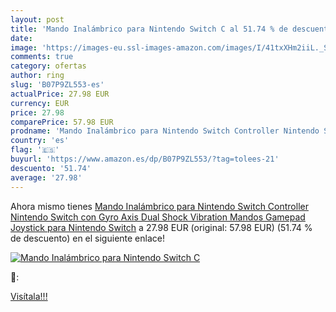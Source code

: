 ```yaml
---
layout: post
title: 'Mando Inalámbrico para Nintendo Switch C al 51.74 % de descuento'
date: 
image: 'https://images-eu.ssl-images-amazon.com/images/I/41txXHm2iiL._SL200_.jpg'
comments: true
category: ofertas
author: ring
slug: 'B07P9ZL553-es'
actualPrice: 27.98 EUR
currency: EUR
price: 27.98
comparePrice: 57.98 EUR
prodname: 'Mando Inalámbrico para Nintendo Switch Controller Nintendo Switch con Gyro Axis Dual Shock Vibration Mandos Gamepad Joystick para Nintendo Switch'
country: 'es'
flag: '🇪🇸'
buyurl: 'https://www.amazon.es/dp/B07P9ZL553/?tag=tolees-21'
descuento: '51.74'
average: '27.98'
---
```


Ahora mismo tienes [Mando Inalámbrico para Nintendo Switch Controller Nintendo Switch con Gyro Axis Dual Shock Vibration Mandos Gamepad Joystick para Nintendo Switch](https://www.amazon.es/dp/B07P9ZL553/?tag=tolees-21) a 27.98 EUR (original: 57.98 EUR) (51.74 %  de descuento) en el siguiente enlace!

[![Mando Inalámbrico para Nintendo Switch C](https://images-eu.ssl-images-amazon.com/images/I/41txXHm2iiL._SL200_.jpg)](https://www.amazon.es/dp/B07P9ZL553/?tag=tolees-21)

🔎:


[Visítala!!!](https://www.amazon.es/dp/B07P9ZL553/?tag=tolees-21)
